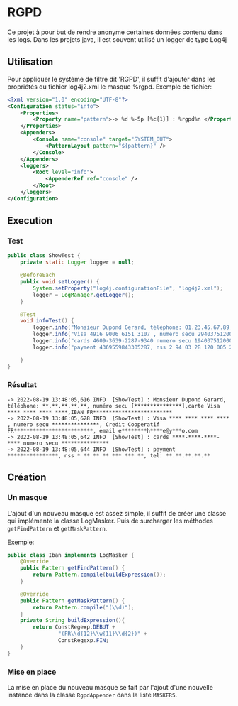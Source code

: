 # RGPD
Ce projet à pour but de rendre anonyme certaines données contenu dans les logs.
Dans les projets java, il est souvent utilisé un logger de type Log4j

## Utilisation
Pour appliquer le système de filtre dit 'RGPD', il suffit d'ajouter dans les propriétés du fichier log4j2.xml
le masque %rgpd.
Exemple de fichier:
```xml
<?xml version="1.0" encoding="UTF-8"?>
<Configuration status="info">
    <Properties>
        <Property name="pattern">-> %d %-5p [%c{1}] : %rgpd%n </Property>
    </Properties>
    <Appenders>
        <Console name="console" target="SYSTEM_OUT">
            <PatternLayout pattern="${pattern}" />
        </Console>
    </Appenders>
    <loggers>
        <Root level="info">
            <AppenderRef ref="console" />
        </Root>
    </loggers>
</Configuration>
```
## Execution
### Test
```java
public class ShowTest {
    private static Logger logger = null;

    @BeforeEach
    public void setLogger() {
        System.setProperty("log4j.configurationFile", "log4j2.xml");
        logger = LogManager.getLogger();
    }

    @Test
    void infoTest() {
        logger.info("Monsieur Dupond Gerard, téléphone: 01.23.45.67.89, numéro secu [294037512000522],carte Visa 4916 9006 6151 3107,IBAN FR7642559000011234567890121" );
        logger.info("Visa 4916 9006 6151 3107 , numero secu 294037512000522, Credit Cooperatif FR7642559000011234567890121, email ezequiel.hickle@yahoo.com");
        logger.info("cards 4609-3639-2287-9340 numero secu 194037512000522");
        logger.info("payment 4369559843305287, nss 2 94 03 2B 120 005 22, tel: 01.23.45.67.89");

    }
}
```
### Résultat
```text
-> 2022-08-19 13:48:05,616 INFO  [ShowTest] : Monsieur Dupond Gerard, téléphone: **.**.**.**.**, numéro secu [***************],carte Visa **** **** **** ****,IBAN FR*************************
-> 2022-08-19 13:48:05,628 INFO  [ShowTest] : Visa **** **** **** **** , numero secu ***************, Credit Cooperatif FR*************************, email e********h****e@y***o.com
-> 2022-08-19 13:48:05,642 INFO  [ShowTest] : cards ****-****-****-**** numero secu ***************
-> 2022-08-19 13:48:05,644 INFO  [ShowTest] : payment ****************, nss * ** ** ** *** *** **, tel: **.**.**.**.**
```
## Création
### Un masque
L'ajout d'un nouveau masque est assez simple, il suffit de créer une classe qui implémente la classe LogMasker.
Puis de surcharger les méthodes `getFindPattern` et `getMaskPattern`.

Exemple:
```java
public class Iban implements LogMasker {
    @Override
    public Pattern getFindPattern() {
        return Pattern.compile(buildExpression());
    }

    @Override
    public Pattern getMaskPattern() {
        return Pattern.compile("(\\d)");
    }
    private String buildExpression(){
        return ConstRegexp.DEBUT +
                "(FR\\d{12}\\w{11}\\d{2})" +
                ConstRegexp.FIN;
    }
}
```
### Mise en place
La mise en place du nouveau masque se fait par l'ajout d'une nouvelle instance dans la classe `RgpdAppender` dans la liste `MASKERS`. 
